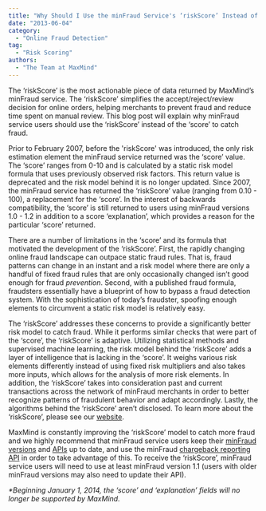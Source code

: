```yaml
---
title: "Why Should I Use the minFraud Service's ‘riskScore’ Instead of ‘score’?"
date: "2013-06-04"
category:
  - "Online Fraud Detection"
tag:
  - "Risk Scoring"
authors:
  - "The Team at MaxMind"
---
```


The ‘riskScore’ is the most actionable piece of data returned by MaxMind’s
minFraud service. The ‘riskScore’ simplifies the accept/reject/review decision
for online orders, helping merchants to prevent fraud and reduce time spent on
manual review. This blog post will explain why minFraud service users should use
the ‘riskScore’ instead of the ‘score’ to catch fraud.

Prior to February 2007, before the 'riskScore' was introduced, the only risk
estimation element the minFraud service returned was the ‘score’ value. The
‘score’ ranges from 0-10 and is calculated by a static risk model formula that
uses previously observed risk factors. This return value is deprecated and the
risk model behind it is no longer updated. Since 2007, the minFraud service has
returned the ‘riskScore’ value (ranging from 0.10 - 100), a replacement for the
‘score’. In the interest of backwards compatibility, the ‘score’ is still
returned to users using minFraud versions 1.0 - 1.2 in addition to a score
‘explanation’, which provides a reason for the particular ‘score’ returned.

There are a number of limitations in the ‘score’ and its formula that motivated
the development of the ‘riskScore’. First, the rapidly changing online fraud
landscape can outpace static fraud rules. That is, fraud patterns can change in
an instant and a risk model where there are only a handful of fixed fraud rules
that are only occasionally changed isn’t good enough for fraud _prevention_.
Second, with a published fraud formula, fraudsters essentially have a blueprint
of how to bypass a fraud detection system. With the sophistication of today’s
fraudster, spoofing enough elements to circumvent a static risk model is
relatively easy.

The ‘riskScore’ addresses these concerns to provide a significantly better risk
model to catch fraud. While it performs similar checks that were part of the
‘score’, the ‘riskScore’ is adaptive. Utilizing statistical methods and
supervised machine learning, the risk model behind the ‘riskScore’ adds a layer
of intelligence that is lacking in the ‘score’. It weighs various risk elements
differently instead of using fixed risk multipliers and also takes more inputs,
which allows for the analysis of more risk elements. In addition, the
‘riskScore’ takes into consideration past and current transactions across the
network of minFraud merchants in order to better recognize patterns of
fraudulent behavior and adapt accordingly. Lastly, the algorithms behind the
‘riskScore’ aren’t disclosed. To learn more about the ‘riskScore’, please see
our [website](https://www.maxmind.com/en/riskscore).

MaxMind is constantly improving the ‘riskScore’ model to catch more fraud and we
highly recommend that minFraud service users keep their
[minFraud versions](https://www.maxmind.com/en/minfraud_version) and
[APIs](https://dev.maxmind.com/minfraud/#Client_APIs-1) up to date, and use the
minFraud [chargeback reporting API](https://dev.maxmind.com/minfraud/chargeback)
in order to take advantage of this. To receive the ‘riskScore’, minFraud service
users will need to use at least minFraud version 1.1 (users with older minFraud
versions may also need to update their API).

_\*Beginning January 1, 2014, the ‘score’ and ‘explanation’ fields will no
longer be supported by MaxMind._
